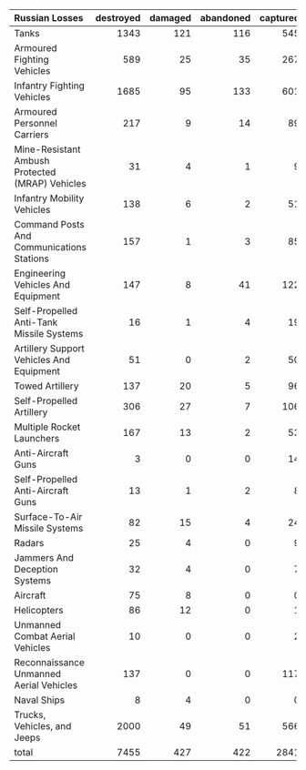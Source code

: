 | Russian Losses                                   |   destroyed |   damaged |   abandoned |   captured |   total |
|:-------------------------------------------------|------------:|----------:|------------:|-----------:|--------:|
| Tanks                                            |        1343 |       121 |         116 |        545 |    2125 |
| Armoured Fighting Vehicles                       |         589 |        25 |          35 |        267 |     916 |
| Infantry Fighting Vehicles                       |        1685 |        95 |         133 |        601 |    2514 |
| Armoured Personnel Carriers                      |         217 |         9 |          14 |         89 |     329 |
| Mine-Resistant Ambush Protected  (MRAP) Vehicles |          31 |         4 |           1 |          9 |      45 |
| Infantry Mobility Vehicles                       |         138 |         6 |           2 |         51 |     197 |
| Command Posts And Communications Stations        |         157 |         1 |           3 |         85 |     246 |
| Engineering Vehicles And Equipment               |         147 |         8 |          41 |        122 |     318 |
| Self-Propelled Anti-Tank Missile Systems         |          16 |         1 |           4 |         19 |      40 |
| Artillery Support Vehicles And Equipment         |          51 |         0 |           2 |         50 |     103 |
| Towed Artillery                                  |         137 |        20 |           5 |         96 |     258 |
| Self-Propelled Artillery                         |         306 |        27 |           7 |        106 |     446 |
| Multiple Rocket Launchers                        |         167 |        13 |           2 |         53 |     235 |
| Anti-Aircraft Guns                               |           3 |         0 |           0 |         14 |      17 |
| Self-Propelled Anti-Aircraft Guns                |          13 |         1 |           2 |          8 |      24 |
| Surface-To-Air Missile Systems                   |          82 |        15 |           4 |         24 |     125 |
| Radars                                           |          25 |         4 |           0 |          9 |      38 |
| Jammers And Deception Systems                    |          32 |         4 |           0 |          7 |      43 |
| Aircraft                                         |          75 |         8 |           0 |          0 |      83 |
| Helicopters                                      |          86 |        12 |           0 |          1 |      99 |
| Unmanned Combat Aerial Vehicles                  |          10 |         0 |           0 |          2 |      12 |
| Reconnaissance Unmanned Aerial Vehicles          |         137 |         0 |           0 |        117 |     254 |
| Naval Ships                                      |           8 |         4 |           0 |          0 |      12 |
| Trucks, Vehicles, and Jeeps                      |        2000 |        49 |          51 |        566 |    2666 |
| total                                            |        7455 |       427 |         422 |       2841 |   11145 |